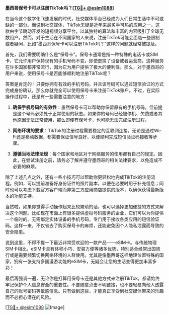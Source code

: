 **墨西哥保号卡可以注册TikTok吗？[[TG💪+ @esim1088](https://t.me/s/esim1088)]**

在当今这个数字化飞速发展的时代，社交媒体平台已经成为人们日常生活中不可或缺的一部分。而说到社交媒体，TikTok无疑是近年来最炙手可热的应用之一。这款由字节跳动开发的短视频分享平台，以其独特的算法和丰富的内容吸引了全球无数用户。然而，对于生活在不同国家的人来说，注册TikTok可能会面临一些限制或者疑问，比如“墨西哥保号卡可以注册TikTok吗？”这样的问题就经常被提及。

首先，我们需要明确什么是“保号卡”。保号卡通常是指一种特殊的电话卡或SIM卡，它允许用户保持现有的手机号码不变，即使更换了设备或者运营商。这种服务在许多国家都非常流行，因为它为用户提供了极大的便利性。那么，对于墨西哥的用户来说，使用保号卡是否能够顺利地注册TikTok呢？

答案是肯定的！只要你拥有有效的手机号码，并且该号码可以通过短信验证的方式完成身份确认，那么你就完全可以使用保号卡来注册TikTok账户。不过，在实际操作过程中，还是有一些需要注意的地方：

1. **确保手机号码的有效性**：虽然保号卡可以帮助你保留原有的手机号码，但前提是这个号码必须处于正常使用的状态。如果你的号码已经被停机、欠费或者其他原因无法正常使用，那么即便有保号卡，也可能无法完成注册过程。

2. **网络环境的要求**：TikTok的注册过程需要稳定的互联网连接。无论是通过Wi-Fi还是移动数据，都需要保证信号良好，以便顺利完成短信验证码接收等步骤。

3. **遵循当地法律法规**：每个国家和地区对于网络服务的使用都有自己的规定。因此，在尝试注册之前，请务必了解并遵守墨西哥的相关法律要求，以免造成不必要的麻烦。

除了上述几点之外，还有一些小技巧可以帮助你更轻松地完成TikTok的注册流程。例如，可以提前准备好身份证件的照片副本，以便在必要时用于补充信息；同时也可以考虑下载官方客户端而非第三方应用商店提供的版本，以确保获得最新版本的功能支持。

当然啦，如果你觉得手动操作起来比较繁琐的话，也可以选择更加便捷的方式来解决这个问题。比如现在市面上有很多提供虚拟号码服务的企业，它们可以为你提供一个临时的、无需绑定实体设备的手机号码，专门用于接收各类应用的短信验证码。这样一来，不仅省去了购买保号卡的麻烦，还能避免因个人隐私泄露而导致的安全隐患。

说到这里，不得不提一下最近非常受欢迎的一款产品——eSIM卡。与传统物理SIM卡相比，eSIM卡具有体积小巧、安装方便等诸多优势，特别适合经常出国旅行或是需要频繁切换网络环境的人群使用。尤其是像墨西哥这样地理位置特殊的国家，拥有一张支持多国漫游功能的eSIM卡，无疑会让您的生活变得更加丰富多彩！

最后再强调一遍，无论你是打算用保号卡还是其他方式来注册TikTok，都请始终牢记保护个人信息安全的重要性。不要随意点击不明链接，也不要轻易向他人透露自己的账号密码等敏感信息。只有做到这些，才能真正享受到社交媒体带来的乐趣而不必担心潜在的风险。

[[TG💪+ @esim1088](https://t.me/s/esim1088) ![Image](https://i.postimg.cc/4NQfJmqS/Snipaste-2025-05-13-00-14-12.png)]